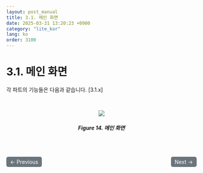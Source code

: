```yaml
---
layout: post_manual
title: 3.1.	메인 화면
date: 2025-03-31 13:20:23 +0900
category: "lite_kor"
lang: ko
order: 3100
---
```


# 3.1. 메인 화면

각 파트의 기능들은 다음과 같습니다. [3.1.x]

<br/> <!-- 한줄 띄기 -->

<!-- 중앙 정렬 이미지 -->
<p align="center"> 
  <img src="/assets/Chapter-3/메인 화면.png">
</p>

<!-- 이미지 설명 -->
<div align="center"> 
<h5>Figure 14. 메인 화면</h5>
</div>


<!-- 이전/다음 페이지 버튼 -->
<br/>
<br/>
<div style="display: flex; justify-content: space-between; align-items: center; margin-top: 10;">
  <!-- 이전 페이지 버튼 -->
  <a href="/manuals/manuals_lite_kor/Chapter 3/Chapter 3/" class="btn btn-primary" style="display: inline-block; padding: 5px 10px; background-color: #6c757d; color: white; text-decoration: none; border-radius: 5px;">
    ← Previous
  </a>

  <!-- 다음 페이지 버튼 -->
  <a href="/manuals/manuals_lite_kor/Chapter 3/Chapter 3-1-1/" class="btn btn-primary" style="display: inline-block; padding: 5px 10px; background-color: #6c757d; color: white; text-decoration: none; border-radius: 5px;">
    Next →
  </a>
</div>
